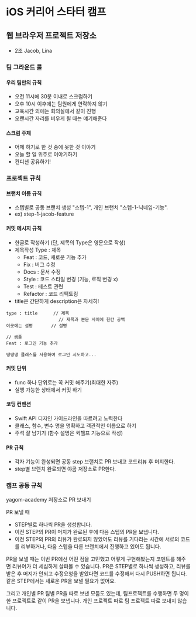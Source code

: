 # iOS 커리어 스타터 캠프

## 웹 브라우저 프로젝트 저장소

- 2조 Jacob, Lina

### 팀 그라운드 룰

#### 우리 팀만의 규칙

- 오전 11시에 30분 이내로 스크럼하기
- 오후 10시 이후에는 팀원에게 연락하지 않기
- 교육시간 외에는 회의실에서 같이 진행
- 오랜시간 자리를 비우게 될 때는 얘기해준다

#### 스크럼 주제

- 어제 하기로 한 것 중에 못한 것 이야기
- 오늘 할 일 위주로 이야기하기
- 컨디션 공유하기!



### 프로젝트 규칙

#### 브랜치 이름 규칙

- 스텝별로 공동 브랜치 생성 "스텝-1", 개인 브랜치 "스텝-1-닉네임-기능". 
- ex) step-1-jacob-feature


#### 커밋 메시지 규칙

- 한글로 작성하기 (단, 제목의 Type은 영문으로 작성)
- 제목작성 Type : 제목
    - Feat : 코드, 새로운 기능 추가
    - Fix : 버그 수정
    - Docs : 문서 수정
    - Style : 코드 스타일 변경 (기능, 로직 변경 x)
    - Test : 테스트 관련
    - Refactor : 코드 리팩토링
- title은 간단하게 description은 자세히! 

~~~
type : title      // 제목
                    // 제목과 본문 사이에 한칸 공백
이곳에는 설명       // 설명
~~~

~~~
// 샘플
Feat : 로그인 기능 추가

땡땡댕 클래스를 사용하여 로그인 시도하고...
~~~

#### 커밋 단위

- func 하나 단위로는 꼭 커밋 해주기(최대한 자주)
- 실행 가능한 상태에서 커밋 하기

#### 코딩 컨벤션

- Swift API 디자인 가이드라인을 따르려고 노력한다
- 클래스, 함수, 변수 명을 명확하고 객관적인 이름으로 하기
- 주석 잘 남기기 (함수 설명은 퀵헬프 기능으로 작성) 

#### PR 규칙

- 각자 기능이 완성되면 공동 step 브랜치로 PR 보내고 코드리뷰 후 머지한다. 
- step별 브랜치 완료되면 야곰 저장소로 PR한다.



### 캠프 공동 규칙

yagom-academy 저장소로 PR 보내기

PR 보낼 때
- STEP별로 하나씩 PR을 생성합니다. 
- 이전 STEP의 PR이 머지가 완료된 후에 다음 스텝의 PR을 보냅니다. 
- 이전 STEP의 PR의 리뷰가 완료되지 않았어도 리뷰를 기다리는 시간에 서로의 코드를 리뷰하거나, 다음 스텝을 다른 브랜치에서 진행하고 있어도 됩니다.

PR을 보낼 때는 이번 PR에선 어떤 점을 고민했고 어떻게 구현해봤는지 코멘트를 해주면 리뷰어가 더 세심하게 살펴볼 수 있습니다. PR은 STEP별로 하나씩 생성하고, 리뷰를 받은 후 머지가 안되고 수정요청을 받았다면 코드를 수정해서 다시 PUSH하면 됩니다. 같은 STEP에서는 새로운 PR을 보낼 필요가 없어요.

그리고 개인별 PR 팀별 PR을 따로 보낸 모둠도 있는데, 팀프로젝트를 수행하면 두 명이 한 프로젝트로 같이 PR을 보냅니다. 개인 프로젝트 따로 팀 프로젝트 따로 보내지 않습니다.

